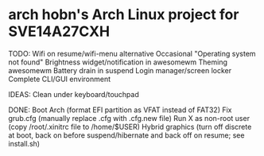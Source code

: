 arch
hobn's Arch Linux project for SVE14A27CXH
====

TODO:
Wifi on resume/wifi-menu alternative
Occasional "Operating system not found"
Brightness widget/notification in awesomewm
Theming awesomewm
Battery drain in suspend
Login manager/screen locker
Complete CLI/GUI environment

IDEAS:
Clean under keyboard/touchpad

DONE:
Boot Arch (format EFI partition as VFAT instead of FAT32)
Fix grub.cfg (manually replace .cfg with .cfg.new file)
Run X as non-root user (copy /root/.xinitrc file to /home/$USER)
Hybrid graphics (turn off discrete at boot, back on before suspend/hibernate and back off on resume; see install.sh)
